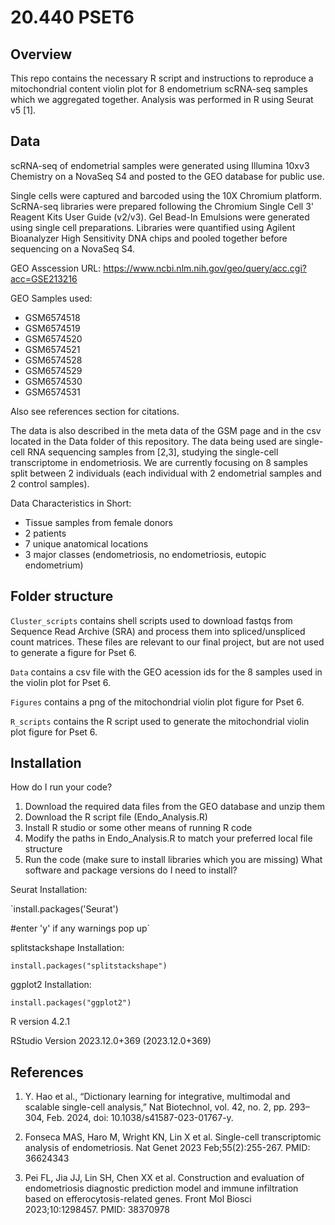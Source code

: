 # 20.440 PSET6

## Overview
This repo contains the necessary R script and instructions to reproduce a mitochondrial content violin plot for 8 endometrium scRNA-seq samples which we aggregated together. Analysis was performed in R using Seurat v5 [1].

## Data
scRNA-seq of endometrial samples were generated using Illumina 10xv3 Chemistry on a NovaSeq S4 and posted to the GEO database for public use.

Single cells were captured and barcoded using the 10X Chromium platform. ScRNA-seq libraries were prepared following the Chromium Single Cell 3' Reagent Kits User Guide (v2/v3). Gel Bead-In Emulsions were generated using single cell preparations. Libraries were quantified using Agilent Bioanalyzer High Sensitivity DNA chips and pooled together before sequencing on a NovaSeq S4.

GEO Asscession URL:
https://www.ncbi.nlm.nih.gov/geo/query/acc.cgi?acc=GSE213216

GEO Samples used:

- GSM6574518
- GSM6574519
- GSM6574520
- GSM6574521
- GSM6574528
- GSM6574529
- GSM6574530
- GSM6574531

Also see references section for citations.

The data is also described in the meta data of the GSM page and in the csv located in the Data folder of this repository. The data being used are single-cell RNA sequencing samples from [2,3], studying the single-cell transcriptome in endometriosis. We are currently focusing on 8 samples split between 2 individuals (each individual with 2 endometrial samples and 2 control samples).

Data Characteristics in Short:
- Tissue samples from female donors
- 2 patients
- 7 unique anatomical locations
- 3 major classes (endometriosis, no endometriosis, eutopic endometrium)

## Folder structure
`Cluster_scripts` contains shell scripts used to download fastqs from Sequence Read Archive (SRA) and process them into spliced/unspliced count matrices. These files are relevant to our final project, but are not used to generate a figure for Pset 6.

`Data` contains a csv file with the GEO acession ids for the 8 samples used in the violin plot for Pset 6.

`Figures` contains a png of the mitochondrial violin plot figure for Pset 6.

`R_scripts` contains the R script used to generate the mitochondrial violin plot figure for Pset 6.

## Installation
How do I run your code?
1. Download the required data files from the GEO database and unzip them
2. Download the R script file (Endo_Analysis.R)
3. Install R studio or some other means of running R code
4. Modify the paths in Endo_Analysis.R to match your preferred local file structure
5. Run the code (make sure to install libraries which you are missing)
What software and package versions do I need to install?

Seurat Installation:

`install.packages('Seurat')

#enter 'y' if any warnings pop up`

splitstackshape Installation:

`install.packages("splitstackshape")`

ggplot2 Installation:

`install.packages("ggplot2")`

R version 4.2.1

RStudio Version 2023.12.0+369 (2023.12.0+369)

## References

1. Y. Hao et al., “Dictionary learning for integrative, multimodal and scalable single-cell analysis,” Nat Biotechnol, vol. 42, no. 2, pp. 293–304, Feb. 2024, doi: 10.1038/s41587-023-01767-y.

2. Fonseca MAS, Haro M, Wright KN, Lin X et al. Single-cell transcriptomic analysis of endometriosis. Nat Genet 2023 Feb;55(2):255-267. PMID: 36624343

3. Pei FL, Jia JJ, Lin SH, Chen XX et al. Construction and evaluation of endometriosis diagnostic prediction model and immune infiltration based on efferocytosis-related genes. Front Mol Biosci 2023;10:1298457. PMID: 38370978


